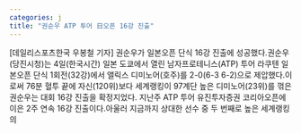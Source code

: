 ```yaml
---
categories: j
title: "권순우 ATP 투어 日오픈 16강 진출"
---
```

[데일리스포츠한국 우봉철 기자] 권순우가 일본오픈 단식 16강 진출에 성공했다.권순우(당진시청)는 4일(한국시간) 일본 도쿄에서 열린 남자프로테니스(ATP) 투어 라쿠텐 일본오픈 단식 1회전(32강)에서 앨릭스 디미노어(호주)를 2-0(6-3 6-2)으로 제압했다.이로써 76분 혈투 끝에 자신(120위)보다 세계랭킹이 97계단 높은 디미노어(23위)를 꺾은 권순우는 대회 16강 진출을 확정지었다. 지난주 ATP 투어 유진투자증권 코리아오픈에 이은 2주 연속 16강 진출이다.아울러 지금까지 상대한 선수 중 두 번째로 높은 세계랭킹의